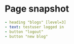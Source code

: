 # Page snapshot

```yaml
- heading "blogs" [level=3]
- text: testuser logged in
- button "logout"
- button "new blog"
```